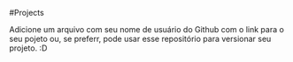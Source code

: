 #Projects

Adicione um arquivo com seu nome de usuário do Github com o link para o seu pojeto ou, se preferr, pode usar esse repositório para versionar seu projeto. :D
